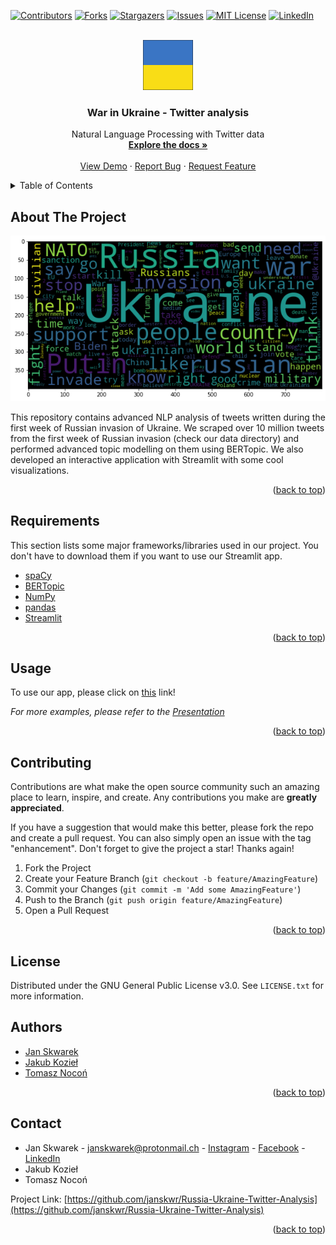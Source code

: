 <div id="top"></div>
<!--
*** Thanks for checking out the Best-README-Template. If you have a suggestion
*** that would make this better, please fork the repo and create a pull request
*** or simply open an issue with the tag "enhancement".
*** Don't forget to give the project a star!
*** Thanks again! Now go create something AMAZING! :D
-->



<!-- PROJECT SHIELDS -->
<!--
*** I'm using markdown "reference style" links for readability.
*** Reference links are enclosed in brackets [ ] instead of parentheses ( ).
*** See the bottom of this document for the declaration of the reference variables
*** for contributors-url, forks-url, etc. This is an optional, concise syntax you may use.
*** https://www.markdownguide.org/basic-syntax/#reference-style-links
-->
[![Contributors][contributors-shield]][contributors-url]
[![Forks][forks-shield]][forks-url]
[![Stargazers][stars-shield]][stars-url]
[![Issues][issues-shield]][issues-url]
[![MIT License][license-shield]][license-url]
[![LinkedIn][linkedin-shield]][linkedin-url]



<!-- PROJECT LOGO -->
<br />
<div align="center">
  <a href="https://github.com/janskwr/Russia-Ukraine-Twitter-Analysis">
    <img src="reports/figures/ukraine_flag.png" alt="Logo" width="80" height="80">
  </a>

  <h3 align="center">War in Ukraine - Twitter analysis</h3>

  <p align="center">
    Natural Language Processing with Twitter data
    <br />
    <a href="https://github.com/janskwr/Russia-Ukraine-Twitter-Analysis"><strong>Explore the docs »</strong></a>
    <br />
    <br />
    <a href="https://github.com/janskwr/Russia-Ukraine-Twitter-Analysis">View Demo</a>
    ·
    <a href="https://github.com/janskwr/Russia-Ukraine-Twitter-Analysis/issues">Report Bug</a>
    ·
    <a href="https://github.com/janskwr/Russia-Ukraine-Twitter-Analysis/issues">Request Feature</a>
  </p>
</div>



<!-- TABLE OF CONTENTS -->
<details>
  <summary>Table of Contents</summary>
  <ol>
    <li>
      <a href="#about-the-project">About The Project</a>
    </li>
    <li><a href="#requirements">Requirements</a></li>
    <li><a href="#usage">Usage</a></li>
    <li><a href="#contributing">Contributing</a></li>
    <li><a href="#license">License</a></li>
    <li><a href="#contact">Contact</a></li>

  </ol>
</details>



<!-- ABOUT THE PROJECT -->
## About The Project

[![EDA Screen Shot][product-screenshot]](https://www.youtube.com/watch?v=-KQpq4-2Qdk)

This repository contains advanced NLP analysis of tweets written during the first week of Russian invasion of Ukraine. We scraped over 10 million tweets from the first week of Russian invasion (check our data directory) and performed advanced topic modelling on them using BERTopic. We also developed an interactive application with Streamlit with some cool visualizations. 



<p align="right">(<a href="#top">back to top</a>)</p>



## Requirements

This section lists some major frameworks/libraries used in our project. You don't have to download them if you want to use our Streamlit app.

* [spaCy](https://spacy.io/)
* [BERTopic](https://maartengr.github.io/BERTopic/index.html)
* [NumPy](https://numpy.org/)
* [pandas](https://pandas.pydata.org/)
* [Streamlit](https://streamlit.io/)
<p align="right">(<a href="#top">back to top</a>)</p>




<!-- USAGE EXAMPLES -->
## Usage

To use our app, please click on [this](https://www.youtube.com/watch?v=-KQpq4-2Qdk) link!

_For more examples, please refer to the [Presentation](https://github.com/janskwr/Russia-Ukraine-Twitter-Analysis/blob/master/reports/8_4_WarInUkraine-TwitterAnalysis.mp4)_

<p align="right">(<a href="#top">back to top</a>)</p>





<!-- CONTRIBUTING -->
## Contributing

Contributions are what make the open source community such an amazing place to learn, inspire, and create. Any contributions you make are **greatly appreciated**.

If you have a suggestion that would make this better, please fork the repo and create a pull request. You can also simply open an issue with the tag "enhancement".
Don't forget to give the project a star! Thanks again!

1. Fork the Project
2. Create your Feature Branch (`git checkout -b feature/AmazingFeature`)
3. Commit your Changes (`git commit -m 'Add some AmazingFeature'`)
4. Push to the Branch (`git push origin feature/AmazingFeature`)
5. Open a Pull Request

<p align="right">(<a href="#top">back to top</a>)</p>



<!-- LICENSE -->
## License

Distributed under the GNU General Public License v3.0. See `LICENSE.txt` for more information.

## Authors

* [Jan Skwarek](https://github.com/janskwr)
* [Jakub Kozieł](https://www.youtube.com/watch?v=-KQpq4-2Qdk)
* [Tomasz Nocoń](https://www.youtube.com/watch?v=-KQpq4-2Qdk)

<p align="right">(<a href="#top">back to top</a>)</p>



<!-- CONTACT -->
## Contact
* Jan Skwarek - janskwarek@protonmail.ch - [Instagram](https://www.instagram.com/janskwr/) - [Facebook](https://www.facebook.com/jan.skwarek) - [LinkedIn](https://www.linkedin.com/in/jan-skwarek-87b01419b/)
* Jakub Kozieł
* Tomasz Nocoń

Project Link: [https://github.com/janskwr/Russia-Ukraine-Twitter-Analysis](https://github.com/janskwr/Russia-Ukraine-Twitter-Analysis)

<p align="right">(<a href="#top">back to top</a>)</p>






<!-- MARKDOWN LINKS & IMAGES -->
<!-- https://www.markdownguide.org/basic-syntax/#reference-style-links -->
[contributors-shield]: https://img.shields.io/github/contributors/janskwr/Russia-Ukraine-Twitter-Analysis.svg?style=for-the-badge
[contributors-url]: https://github.com/janskwr/Russia-Ukraine-Twitter-Analysis/graphs/contributors
[forks-shield]: https://img.shields.io/github/forks/janskwr/Russia-Ukraine-Twitter-Analysis.svg?style=for-the-badge
[forks-url]: https://github.com/janskwr/Russia-Ukraine-Twitter-Analysis/network/members
[stars-shield]: https://img.shields.io/github/stars/janskwr/Russia-Ukraine-Twitter-Analysis.svg?style=for-the-badge
[stars-url]: https://github.com/janskwr/Russia-Ukraine-Twitter-Analysis/stargazers
[issues-shield]: https://img.shields.io/github/issues/janskwr/Russia-Ukraine-Twitter-Analysis.svg?style=for-the-badge
[issues-url]: https://github.com/janskwr/Russia-Ukraine-Twitter-Analysis/issues
[license-shield]: https://img.shields.io/github/license/janskwr/Russia-Ukraine-Twitter-Analysis.svg?style=for-the-badge
[license-url]: https://github.com/janskwr/Russia-Ukraine-Twitter-Analysis/blob/master/LICENSE.txt
[linkedin-shield]: https://img.shields.io/badge/-LinkedIn-black.svg?style=for-the-badge&logo=linkedin&colorB=555
[linkedin-url]: https://www.linkedin.com/in/jan-skwarek-87b01419b/
[product-screenshot]: reports/figures/eda1.png
